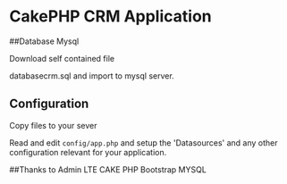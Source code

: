 # CakePHP CRM Application

##Database Mysql

Download self contained file

databasecrm.sql and import to mysql server.

## Configuration

Copy files to your sever

Read and edit `config/app.php` and setup the 'Datasources' and any other
configuration relevant for your application.

##Thanks to
Admin LTE
CAKE PHP
Bootstrap
MYSQL

